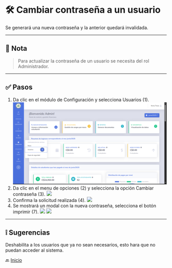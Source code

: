 # 🛠️ Cambiar contraseña a un usuario

Se generará una nueva contraseña y la anterior quedará invalidada.

---

## 📝 Nota

> Para actualizar la contraseña de un usuario se necesita del rol Administrador.
---

## ✅ Pasos

1. Da clic en el módulo de Configuración y selecciona Usuarios (1).
   ![](../../assets/Crear%20Usuario/1.png)
2. Da clic en el menu de opciones (2) y selecciona la opción Cambiar contraseña (3).
   ![](../../assets/Cambiar%20contraseña%20user/1.png)
3. Confirma la solicitud realizada (4).
   ![](../../assets/Cambiar%20contraseña%20user/2.png)
4. Se mostrará un modal con la nueva contraseña, selecciona el botón imprimir (7).
   ![](../../assets/Cambiar%20contraseña%20user/3.png)
   ![](../../assets/Cambiar%20contraseña%20user/4.png)
---

## ❕ Sugerencias

Deshabilita a los usuarios que ya no sean necesarios, esto hara que no puedan acceder al sistema.

🔙 [Inicio](../../Index.md)



